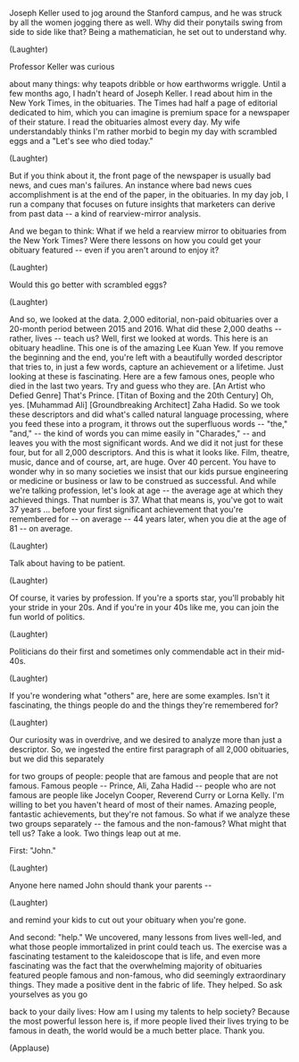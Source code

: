 
Joseph Keller used to jog
around the Stanford campus,
and he was struck by all the women
jogging there as well.
Why did their ponytails swing
from side to side like that?
Being a mathematician,
he set out to understand why.

(Laughter)

Professor Keller was curious

about many things:
why teapots dribble
or how earthworms wriggle.
Until a few months ago,
I hadn&#39;t heard of Joseph Keller.
I read about him in the New York Times,
in the obituaries.
The Times had half a page
of editorial dedicated to him,
which you can imagine is premium space
for a newspaper of their stature.
I read the obituaries almost every day.
My wife understandably thinks
I&#39;m rather morbid
to begin my day with scrambled eggs
and a &quot;Let&#39;s see who died today.&quot;

(Laughter)

But if you think about it,
the front page of the newspaper
is usually bad news,
and cues man&#39;s failures.
An instance where bad news
cues accomplishment
is at the end of the paper,
in the obituaries.
In my day job,
I run a company that focuses
on future insights
that marketers can derive
from past data --
a kind of rearview-mirror analysis.

And we began to think:
What if we held a rearview mirror
to obituaries from the New York Times?
Were there lessons on how you could get
your obituary featured --
even if you aren&#39;t around to enjoy it?

(Laughter)

Would this go better with scrambled eggs?

(Laughter)

And so, we looked at the data.
2,000 editorial, non-paid obituaries
over a 20-month period
between 2015 and 2016.
What did these 2,000 deaths --
rather, lives -- teach us?
Well, first we looked at words.
This here is an obituary headline.
This one is of the amazing Lee Kuan Yew.
If you remove the beginning and the end,
you&#39;re left with a beautifully
worded descriptor
that tries to, in just a few words,
capture an achievement or a lifetime.
Just looking at these is fascinating.
Here are a few famous ones,
people who died in the last two years.
Try and guess who they are.
[An Artist who Defied Genre]
That&#39;s Prince.
[Titan of Boxing and the 20th Century]
Oh, yes.
[Muhammad Ali]
[Groundbreaking Architect]
Zaha Hadid.
So we took these descriptors
and did what&#39;s called
natural language processing,
where you feed these into a program,
it throws out the superfluous words --
&quot;the,&quot; &quot;and,&quot; -- the kind of words
you can mime easily in &quot;Charades,&quot; --
and leaves you with the most
significant words.
And we did it not just for these four,
but for all 2,000 descriptors.
And this is what it looks like.
Film, theatre, music, dance
and of course, art, are huge.
Over 40 percent.
You have to wonder
why in so many societies
we insist that our kids pursue
engineering or medicine or business or law
to be construed as successful.
And while we&#39;re talking profession,
let&#39;s look at age --
the average age at which
they achieved things.
That number is 37.
What that means is,
you&#39;ve got to wait 37 years ...
before your first significant achievement
that you&#39;re remembered for --
on average --
44 years later, when you
die at the age of 81 --
on average.

(Laughter)

Talk about having to be patient.

(Laughter)

Of course, it varies by profession.
If you&#39;re a sports star,
you&#39;ll probably hit
your stride in your 20s.
And if you&#39;re in your 40s like me,
you can join the fun world of politics.

(Laughter)

Politicians do their first and sometimes
only commendable act in their mid-40s.

(Laughter)

If you&#39;re wondering what &quot;others&quot; are,
here are some examples.
Isn&#39;t it fascinating, the things people do
and the things they&#39;re remembered for?

(Laughter)

Our curiosity was in overdrive,
and we desired to analyze
more than just a descriptor.
So, we ingested the entire
first paragraph of all 2,000 obituaries,
but we did this separately

for two groups of people:
people that are famous
and people that are not famous.
Famous people -- Prince,
Ali, Zaha Hadid --
people who are not famous
are people like Jocelyn Cooper,
Reverend Curry
or Lorna Kelly.
I&#39;m willing to bet you haven&#39;t heard
of most of their names.
Amazing people, fantastic achievements,
but they&#39;re not famous.
So what if we analyze
these two groups separately --
the famous and the non-famous?
What might that tell us?
Take a look.
Two things leap out at me.

First:
&quot;John.&quot;

(Laughter)

Anyone here named John
should thank your parents --

(Laughter)

and remind your kids to cut out
your obituary when you&#39;re gone.

And second:
&quot;help.&quot;
We uncovered, many lessons
from lives well-led,
and what those people immortalized
in print could teach us.
The exercise was a fascinating testament
to the kaleidoscope that is life,
and even more fascinating
was the fact that the overwhelming
majority of obituaries
featured people famous and non-famous,
who did seemingly extraordinary things.
They made a positive dent
in the fabric of life.
They helped.
So ask yourselves as you go

back to your daily lives:
How am I using my talents to help society?
Because the most powerful lesson here is,
if more people lived their lives
trying to be famous in death,
the world would be a much better place.
Thank you.

(Applause)

